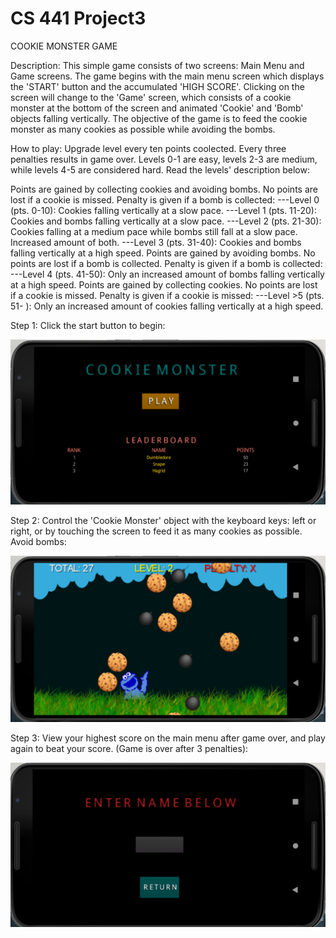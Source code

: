 # CS 441 Project3

COOKIE MONSTER GAME

Description: This simple game consists of two screens: Main Menu and Game screens. The game begins with the main menu screen which displays the 'START' button and the accumulated 'HIGH SCORE'. Clicking on the screen will change to the 'Game' screen, which consists of a cookie monster at the bottom of the screen and animated 'Cookie' and 'Bomb' objects falling vertically. The objective of the game is to feed the cookie monster as many cookies as possible while avoiding the bombs.

How to play: Upgrade level every ten points coolected. Every three penalties results in game over. Levels 0-1 are easy, levels 2-3 are medium, while levels 4-5 are considered hard. Read the levels' description below:

Points are gained by collecting cookies and avoiding bombs. No points are lost if a cookie is missed. Penalty is given if a bomb is collected:
---Level 0 (pts. 0-10): Cookies falling vertically at a slow pace.
---Level 1 (pts. 11-20): Cookies and bombs falling vertically at a slow pace.
---Level 2 (pts. 21-30): Cookies falling at a medium pace while bombs still fall at a slow pace. Increased amount of both.
---Level 3 (pts. 31-40): Cookies and bombs falling vertically at a high speed.
Points are gained by avoiding bombs. No points are lost if a bomb is collected. Penalty is given if a bomb is collected:
---Level 4 (pts. 41-50): Only an increased amount of bombs falling vertically at a high speed.
Points are gained by collecting cookies. No points are lost if a cookie is missed. Penalty is given if a cookie is missed:
---Level >5 (pts. 51- ): Only an increased amount of cookies falling vertically at a high speed. 

Step 1: Click the start button to begin:

![alt text](screenshots/figure1.png)

Step 2: Control the 'Cookie Monster' object with the keyboard keys: left or right, or by touching the screen to feed it as many cookies as possible. Avoid bombs:

![alt text](screenshots/figure2.png)

Step 3: View your highest score on the main menu after game over, and play again to beat your score. (Game is over after 3 penalties): 

![alt text](screenshots/figure3.png)
